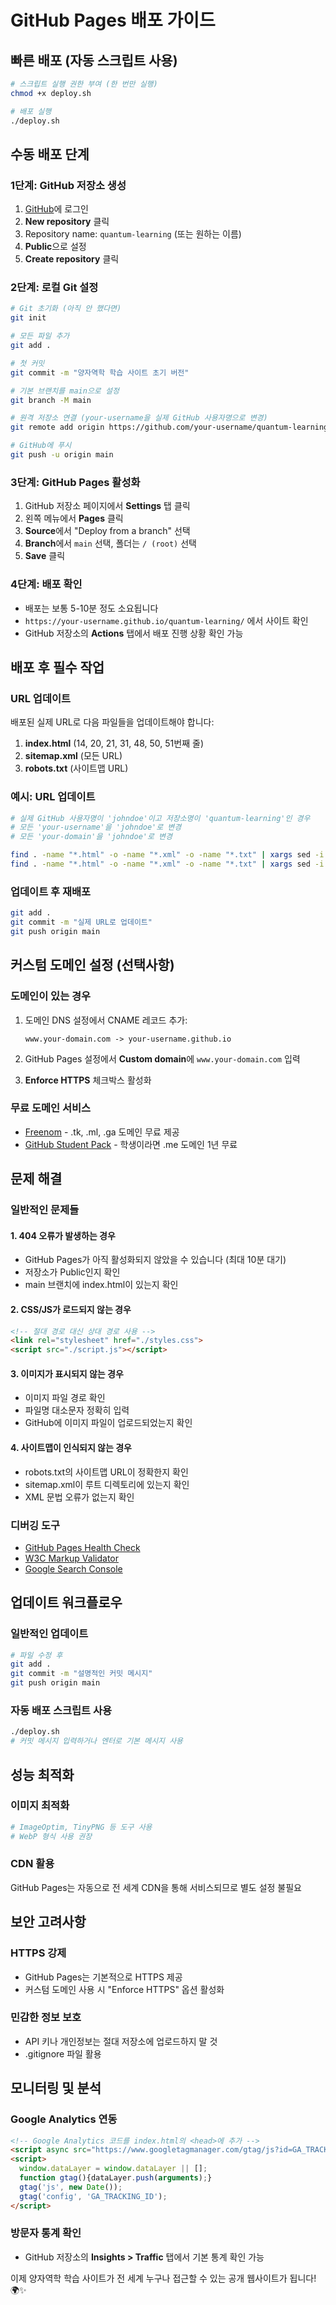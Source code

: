 # GitHub Pages 배포 가이드

## 빠른 배포 (자동 스크립트 사용)

```bash
# 스크립트 실행 권한 부여 (한 번만 실행)
chmod +x deploy.sh

# 배포 실행
./deploy.sh
```

## 수동 배포 단계

### 1단계: GitHub 저장소 생성
1. [GitHub](https://github.com)에 로그인
2. **New repository** 클릭
3. Repository name: `quantum-learning` (또는 원하는 이름)
4. **Public**으로 설정
5. **Create repository** 클릭

### 2단계: 로컬 Git 설정
```bash
# Git 초기화 (아직 안 했다면)
git init

# 모든 파일 추가
git add .

# 첫 커밋
git commit -m "양자역학 학습 사이트 초기 버전"

# 기본 브랜치를 main으로 설정
git branch -M main

# 원격 저장소 연결 (your-username을 실제 GitHub 사용자명으로 변경)
git remote add origin https://github.com/your-username/quantum-learning.git

# GitHub에 푸시
git push -u origin main
```

### 3단계: GitHub Pages 활성화
1. GitHub 저장소 페이지에서 **Settings** 탭 클릭
2. 왼쪽 메뉴에서 **Pages** 클릭
3. **Source**에서 "Deploy from a branch" 선택
4. **Branch**에서 `main` 선택, 폴더는 `/ (root)` 선택
5. **Save** 클릭

### 4단계: 배포 확인
- 배포는 보통 5-10분 정도 소요됩니다
- `https://your-username.github.io/quantum-learning/` 에서 사이트 확인
- GitHub 저장소의 **Actions** 탭에서 배포 진행 상황 확인 가능

## 배포 후 필수 작업

### URL 업데이트
배포된 실제 URL로 다음 파일들을 업데이트해야 합니다:

1. **index.html** (14, 20, 21, 31, 48, 50, 51번째 줄)
2. **sitemap.xml** (모든 URL)
3. **robots.txt** (사이트맵 URL)

### 예시: URL 업데이트
```bash
# 실제 GitHub 사용자명이 'johndoe'이고 저장소명이 'quantum-learning'인 경우
# 모든 'your-username'을 'johndoe'로 변경
# 모든 'your-domain'을 'johndoe'로 변경

find . -name "*.html" -o -name "*.xml" -o -name "*.txt" | xargs sed -i 's/your-username/johndoe/g'
find . -name "*.html" -o -name "*.xml" -o -name "*.txt" | xargs sed -i 's/your-domain/johndoe/g'
```

### 업데이트 후 재배포
```bash
git add .
git commit -m "실제 URL로 업데이트"
git push origin main
```

## 커스텀 도메인 설정 (선택사항)

### 도메인이 있는 경우
1. 도메인 DNS 설정에서 CNAME 레코드 추가:
   ```
   www.your-domain.com -> your-username.github.io
   ```

2. GitHub Pages 설정에서 **Custom domain**에 `www.your-domain.com` 입력

3. **Enforce HTTPS** 체크박스 활성화

### 무료 도메인 서비스
- [Freenom](https://freenom.com) - .tk, .ml, .ga 도메인 무료 제공
- [GitHub Student Pack](https://education.github.com/pack) - 학생이라면 .me 도메인 1년 무료

## 문제 해결

### 일반적인 문제들

#### 1. 404 오류가 발생하는 경우
- GitHub Pages가 아직 활성화되지 않았을 수 있습니다 (최대 10분 대기)
- 저장소가 Public인지 확인
- main 브랜치에 index.html이 있는지 확인

#### 2. CSS/JS가 로드되지 않는 경우
```html
<!-- 절대 경로 대신 상대 경로 사용 -->
<link rel="stylesheet" href="./styles.css">
<script src="./script.js"></script>
```

#### 3. 이미지가 표시되지 않는 경우
- 이미지 파일 경로 확인
- 파일명 대소문자 정확히 입력
- GitHub에 이미지 파일이 업로드되었는지 확인

#### 4. 사이트맵이 인식되지 않는 경우
- robots.txt의 사이트맵 URL이 정확한지 확인
- sitemap.xml이 루트 디렉토리에 있는지 확인
- XML 문법 오류가 없는지 확인

### 디버깅 도구
- [GitHub Pages Health Check](https://github.com/github/pages-health-check)
- [W3C Markup Validator](https://validator.w3.org/)
- [Google Search Console](https://search.google.com/search-console/)

## 업데이트 워크플로우

### 일반적인 업데이트
```bash
# 파일 수정 후
git add .
git commit -m "설명적인 커밋 메시지"
git push origin main
```

### 자동 배포 스크립트 사용
```bash
./deploy.sh
# 커밋 메시지 입력하거나 엔터로 기본 메시지 사용
```

## 성능 최적화

### 이미지 최적화
```bash
# ImageOptim, TinyPNG 등 도구 사용
# WebP 형식 사용 권장
```

### CDN 활용
GitHub Pages는 자동으로 전 세계 CDN을 통해 서비스되므로 별도 설정 불필요

## 보안 고려사항

### HTTPS 강제
- GitHub Pages는 기본적으로 HTTPS 제공
- 커스텀 도메인 사용 시 "Enforce HTTPS" 옵션 활성화

### 민감한 정보 보호
- API 키나 개인정보는 절대 저장소에 업로드하지 말 것
- .gitignore 파일 활용

## 모니터링 및 분석

### Google Analytics 연동
```html
<!-- Google Analytics 코드를 index.html의 <head>에 추가 -->
<script async src="https://www.googletagmanager.com/gtag/js?id=GA_TRACKING_ID"></script>
<script>
  window.dataLayer = window.dataLayer || [];
  function gtag(){dataLayer.push(arguments);}
  gtag('js', new Date());
  gtag('config', 'GA_TRACKING_ID');
</script>
```

### 방문자 통계 확인
- GitHub 저장소의 **Insights > Traffic** 탭에서 기본 통계 확인 가능

이제 양자역학 학습 사이트가 전 세계 누구나 접근할 수 있는 공개 웹사이트가 됩니다! 🌍✨